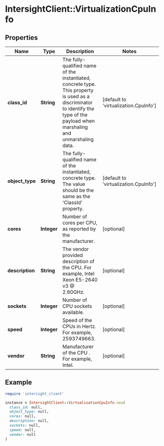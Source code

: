 # IntersightClient::VirtualizationCpuInfo

## Properties

| Name | Type | Description | Notes |
| ---- | ---- | ----------- | ----- |
| **class_id** | **String** | The fully-qualified name of the instantiated, concrete type. This property is used as a discriminator to identify the type of the payload when marshaling and unmarshaling data. | [default to &#39;virtualization.CpuInfo&#39;] |
| **object_type** | **String** | The fully-qualified name of the instantiated, concrete type. The value should be the same as the &#39;ClassId&#39; property. | [default to &#39;virtualization.CpuInfo&#39;] |
| **cores** | **Integer** | Number of cores per CPU, as reported by the manufacturer. | [optional] |
| **description** | **String** | The vendor provided description of the CPU. For example, Intel Xeon E5-2640 v3 @ 2.60GHz. | [optional] |
| **sockets** | **Integer** | Number of CPU sockets available. | [optional] |
| **speed** | **Integer** | Speed of the CPUs in Hertz. For example, 2593749663. | [optional] |
| **vendor** | **String** | Manufacturer of the CPU . For example, Intel. | [optional] |

## Example

```ruby
require 'intersight_client'

instance = IntersightClient::VirtualizationCpuInfo.new(
  class_id: null,
  object_type: null,
  cores: null,
  description: null,
  sockets: null,
  speed: null,
  vendor: null
)
```

